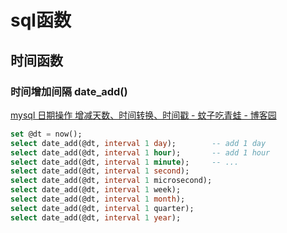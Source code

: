 # sql函数

## 时间函数

### 时间增加间隔 date_add()

[mysql 日期操作 增减天数、时间转换、时间戳 - 蚊子吃青蛙 - 博客园](https://www.cnblogs.com/wenzichiqingwa/archive/2013/03/05/2944485.html)

```sql
set @dt = now();
select date_add(@dt, interval 1 day);        -- add 1 day
select date_add(@dt, interval 1 hour);       -- add 1 hour
select date_add(@dt, interval 1 minute);     -- ...
select date_add(@dt, interval 1 second);
select date_add(@dt, interval 1 microsecond);
select date_add(@dt, interval 1 week);
select date_add(@dt, interval 1 month);
select date_add(@dt, interval 1 quarter);
select date_add(@dt, interval 1 year);
```